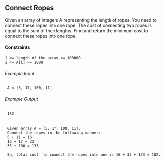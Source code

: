 ## Connect Ropes
Given an array of integers A representing the length of ropes. You need to connect these ropes into one rope. The cost of connecting two ropes is equal to the sum of their lengths. Find and return the minimum cost to connect these ropes into one rope.


#### Constraints
```
1 <= length of the array <= 100000
1 <= A[i] <= 1000
```

###### Example Input
```
 A = [5, 17, 100, 11]
```

###### Example Output
```
 182
```

######
```
 Given array A = [5, 17, 100, 11].
 Connect the ropes in the following manner:
 5 + 11 = 16
 16 + 17 = 33
 33 + 100 = 133

 So, total cost  to connect the ropes into one is 16 + 33 + 133 = 182.
```
